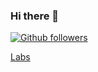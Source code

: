 ### Hi there 👋

[![Github followers](https://img.shields.io/github/followers/yashendra-gupta?color=teal&label=Followers&logo=Github)](https://github.com/yashendra-gupta?tab=followers)


[Labs](https://github.com/stars/yashendra-gupta/lists/labs)

<!--
**yashendra-gupta/yashendra-gupta** is a ✨ _special_ ✨ repository because its `README.md` (this file) appears on your GitHub profile.

Here are some ideas to get you started:

- 🔭 I’m currently working on ...
- 🌱 I’m currently learning ...
- 👯 I’m looking to collaborate on ...
- 🤔 I’m looking for help with ...
- 💬 Ask me about ...
- 📫 How to reach me: ...
- 😄 Pronouns: ...
- ⚡ Fun fact: ...
-->
